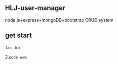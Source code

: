## HLJ-user-manager
node.js+express+mongoDB+bootstrap CRUD system
## get start
1.`cd bin`

2.`node www`
